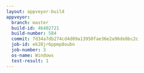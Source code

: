 ```yaml
---
layout: appveyor-build
appveyor:
  branch: master
  build-id: 46402721
  build-number: 584
  commit: 7d34a7db274cd4d09a13950fae36e2a96de8bc2c
  job-id: ek28jr6ppmp8oubn
  job-number: 3
  os-name: Windows
  test-result: 1
---
```

